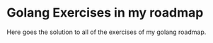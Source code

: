 # Golang Exercises in my roadmap

Here goes the solution to all of the exercises of my golang roadmap.
